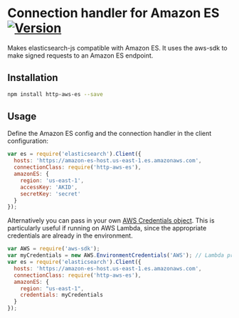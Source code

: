 # Connection handler for Amazon ES [<img title="Version" src="https://img.shields.io/npm/v/http-aws-es.svg?style=flat-square" />](https://www.npmjs.org/package/http-aws-es)
Makes elasticsearch-js compatible with Amazon ES. It uses the aws-sdk to make signed requests to an Amazon ES endpoint.

## Installation
```bash
npm install http-aws-es --save
```

## Usage
Define the Amazon ES config and the connection handler in the client configuration:
```javascript
var es = require('elasticsearch').Client({
  hosts: 'https://amazon-es-host.us-east-1.es.amazonaws.com',
  connectionClass: require('http-aws-es'),
  amazonES: {
    region: 'us-east-1',
    accessKey: 'AKID',
    secretKey: 'secret'
  }
});
```

Alternatively you can pass in your own [AWS Credentials object](http://docs.aws.amazon.com/AWSJavaScriptSDK/latest/AWS/Credentials.html).
This is particularly useful if running on AWS Lambda, since the appropriate credentials are already in the environment.

```javascript
var AWS = require('aws-sdk');
var myCredentials = new AWS.EnvironmentCredentials('AWS'); // Lambda provided credentials
var es = require('elasticsearch').Client({
  hosts: 'https://amazon-es-host.us-east-1.es.amazonaws.com',
  connectionClass: require('http-aws-es'),
  amazonES: {
    region: "us-east-1",
    credentials: myCredentials
  }
});
```

